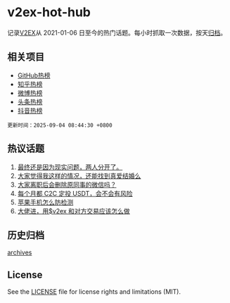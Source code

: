 # v2ex-hot-hub

 记录[V2EX](https://www.v2ex.com/)从 2021-01-06 日至今的热门话题。每小时抓取一次数据，按天[归档](archives)。
 
 ## 相关项目

- [GitHub热榜](https://github.com/snaildev/github-hot-hub)
- [知乎热榜](https://github.com/snaildev/zhihu-hot-hub)
- [微博热榜](https://github.com/snaildev/weibo-hot-hub)
- [头条热榜](https://github.com/snaildev/toutiao-hot-hub)
- [抖音热榜](https://github.com/snaildev/douyin-hot-hub)


 `更新时间：2025-09-04 08:44:30 +0800`

## 热议话题

1. [最终还是因为现实问题，两人分开了。](https://www.v2ex.com/t/1156743)
1. [大家觉得我这样的情况，还能找到真爱结婚么](https://www.v2ex.com/t/1156760)
1. [大家离职后会删除原同事的微信吗？](https://www.v2ex.com/t/1156780)
1. [每个月都 C2C 定投 USDT，会不会有风险](https://www.v2ex.com/t/1156731)
1. [苹果手机怎么防检测](https://www.v2ex.com/t/1156712)
1. [大佬进，用$v2ex 和对方交易应该怎么做](https://www.v2ex.com/t/1156806)

## 历史归档

[archives](archives)

## License

See the [LICENSE](LICENSE) file for license rights and limitations (MIT).
